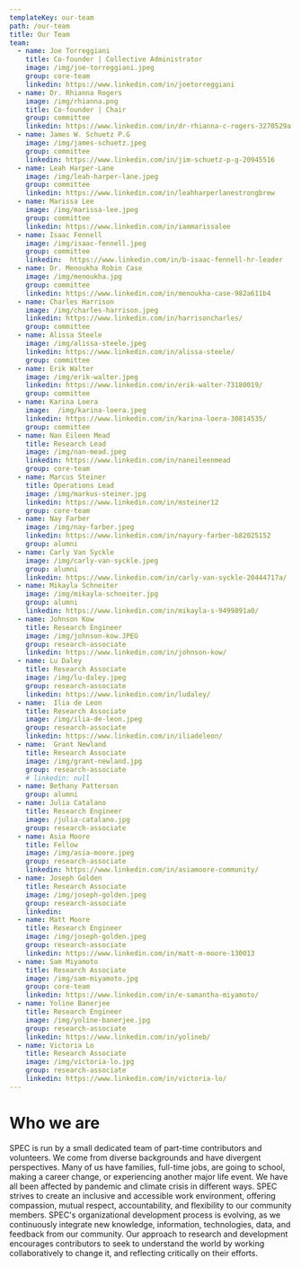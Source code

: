 ```yaml
---
templateKey: our-team
path: /our-team
title: Our Team
team:
  - name: Joe Torreggiani
    title: Co-founder | Collective Administrator
    image: /img/joe-torreggiani.jpeg
    group: core-team
    linkedin: https://www.linkedin.com/in/joetorreggiani
  - name: Dr. Rhianna Rogers
    image: /img/rhianna.png
    title: Co-founder | Chair
    group: committee
    linkedin: https://www.linkedin.com/in/dr-rhianna-c-rogers-3270529a
  - name: James W. Schuetz P.G
    image: /img/james-schuetz.jpeg
    group: committee
    linkedin: https://www.linkedin.com/in/jim-schuetz-p-g-20945516
  - name: Leah Harper-Lane
    image: /img/leah-harper-lane.jpeg
    group: committee
    linkedin: https://www.linkedin.com/in/leahharperlanestrongbrew
  - name: Marissa Lee
    image: /img/marissa-lee.jpeg
    group: committee
    linkedin: https://www.linkedin.com/in/iammarissalee
  - name: Isaac Fennell
    image: /img/isaac-fennell.jpeg
    group: committee
    linkedin:  https://www.linkedin.com/in/b-isaac-fennell-hr-leader
  - name: Dr. Menoukha Robin Case
    image: /img/menoukha.jpg
    group: committee
    linkedin: https://www.linkedin.com/in/menoukha-case-982a611b4
  - name: Charles Harrison
    image: /img/charles-harrison.jpeg
    linkedin: https://www.linkedin.com/in/harrisoncharles/
    group: committee
  - name: Alissa Steele
    image: /img/alissa-steele.jpeg
    linkedin: https://www.linkedin.com/in/alissa-steele/
    group: committee
  - name: Erik Walter
    image: /img/erik-walter.jpeg
    linkedin: https://www.linkedin.com/in/erik-walter-73180019/
    group: committee
  - name: Karina Loera
    image:  /img/karina-loera.jpeg
    linkedin: https://www.linkedin.com/in/karina-loera-30814535/
    group: committee
  - name: Nan Eileen Mead
    title: Research Lead
    image: /img/nan-mead.jpeg
    linkedin: https://www.linkedin.com/in/naneileenmead
    group: core-team
  - name: Marcus Steiner
    title: Operations Lead
    image: /img/markus-steiner.jpg
    linkedin: https://www.linkedin.com/in/msteiner12
    group: core-team
  - name: Nay Farber
    image: /img/nay-farber.jpeg
    linkedin: https://www.linkedin.com/in/nayury-farber-b82025152
    group: alumni
  - name: Carly Van Syckle
    image: /img/carly-van-syckle.jpeg
    group: alumni
    linkedin: https://www.linkedin.com/in/carly-van-syckle-20444717a/
  - name: Mikayla Schneiter
    image: /img/mikayla-schneiter.jpg
    group: alumni
    linkedin: https://www.linkedin.com/in/mikayla-s-9499891a0/
  - name: Johnson Kow
    title: Research Engineer
    image: /img/johnson-kow.JPEG
    group: research-associate
    linkedin: https://www.linkedin.com/in/johnson-kow/
  - name: Lu Daley
    title: Research Associate
    image: /img/lu-daley.jpeg
    group: research-associate
    linkedin: https://www.linkedin.com/in/ludaley/
  - name:  Ilia de Leon
    title: Research Associate
    image: /img/ilia-de-leon.jpeg
    group: research-associate
    linkedin: https://www.linkedin.com/in/iliadeleon/
  - name:  Grant Newland
    title: Research Associate
    image: /img/grant-newland.jpg
    group: research-associate
    # linkedin: null
  - name: Bethany Patterson
    group: alumni
  - name: Julia Catalano
    title: Research Engineer
    image: /julia-catalano.jpg
    group: research-associate
  - name: Asia Moore
    title: Fellow
    image: /img/asia-moore.jpeg
    group: research-associate
    linkedin: https://www.linkedin.com/in/asiamoore-community/
  - name: Joseph Golden
    title: Research Associate
    image: /img/joseph-golden.jpeg
    group: research-associate
    linkedin:
  - name: Matt Moore
    title: Research Engineer
    image: /img/joseph-golden.jpeg
    group: research-associate
    linkedin: https://www.linkedin.com/in/matt-m-moore-130013
  - name: Sam Miyamoto
    title: Research Associate
    image: /img/sam-miyamoto.jpg
    group: core-team
    linkedin: https://www.linkedin.com/in/e-samantha-miyamoto/
  - name: Yoline Banerjee
    title: Research Engineer
    image: /img/yoline-banerjee.jpg
    group: research-associate
    linkedin: https://www.linkedin.com/in/yolineb/
  - name: Victoria Lo
    title: Research Associate
    image: /img/victoria-lo.jpg
    group: research-associate
    linkedin: https://www.linkedin.com/in/victoria-lo/
---
```

# Who we are

SPEC is run by a small dedicated team of part-time contributors and volunteers. We come from diverse backgrounds and have divergent perspectives. Many of us have families, full-time jobs, are going to school, making a career change, or experiencing another major life event. We have all been affected by pandemic and climate crisis in different ways. SPEC strives to create an inclusive and accessible work environment, offering compassion, mutual respect, accountability, and flexibility to our community members.
SPEC's organizational development process is evolving, as we continuously integrate new knowledge, information, technologies, data, and feedback from our community. Our approach to research and development encourages contributors to seek to understand the world by working collaboratively to change it, and reflecting critically on their efforts.
